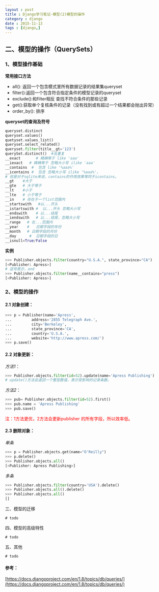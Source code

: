 ```yaml
---
layout : post
title : Django学习笔记-模型(2)模型的操作
category : django
date : 2015-11-13
tags : [django,]
---
```




## 二、模型的操作（QuerySets）

### 1、模型操作基础

**常用接口方法**

- all(): 返回一个包含模式里所有数据记录的结果集queryset 
- filter():返回一个包含符合指定条件的模型记录的queryset
- exclude():和filter相反 查找不符合条件的那些记录
- get():获取单个复核条件的记录（没有找到或有超过一个结果都会抛出异常）
- order_by(): 排序

**queryset的查询及符号**

```python
queryset.distinct 
queryset.values()
quetyset.values_list()
queryset.select_related()
queryset.filter(title__gt='123')
querySet.distinct()  #去重复
__exact       # 精确等于 like 'aaa'
__iexact   # 精确等于 忽略大小写 ilike 'aaa'
__contains  #  包含 like '%aaa%'
__icontains #  包含 忽略大小写 ilike '%aaa%'，
# 但是对于sqlite来说，contains的作用效果等同于icontains。
__gt    #大于
__gte   # 大于等于
__lt    #小于
__lte   # 小于等于
__in    # 存在于一个list范围内
__startswith   #以...开头
__istartswith #  以...开头 忽略大小写
__endswith    # 以...结尾
__iendswith   # 以...结尾，忽略大小写
__range   # 在...范围内
__year    #   日期字段的年份
__month   # 日期字段的月份
__day      #  日期字段的日
__isnull=True/False
```

**实例**

```python
>>> Publisher.objects.filter(country="U.S.A.", state_province="CA")
[<Publisher: Apress>]
# 逗号表示，and
>>> Publisher.objects.filter(name__contains="press")
[<Publisher: Apress>]
```
### 2、模型的操作

#### 2.1 对象创建：

```python
>>> p = Publisher(name='Apress',
...         address='2855 Telegraph Ave.',
...         city='Berkeley',
...         state_province='CA',
...         country='U.S.A.',
...         website='http://www.apress.com/')
>>> p.save()
```
#### 2.2 对象更新：

*方法1*：

```python
>>> Publisher.objects.filter(id=52).update(name='Apress Publishing')
# update()方法会返回一个整型数值，表示受影响的记录条数。
```

*方法2*：

```python
>>> pub= Publisher.objects.filter(id=52).first()
>>> pub.name = 'Apress Publishing'
>>> pub.save()
```

<font color='red'>注：1方法更优，2方法会更新publisher 的所有字段，所以效率低。</font>

#### 2.3 删除对象：

*单条*

```python
>>> p = Publisher.objects.get(name="O'Reilly")
>>> p.delete()
>>> Publisher.objects.all()
[<Publisher: Apress Publishing>]
```

*多条*

```python
>>> Publisher.objects.filter(country='USA').delete()
>>> Publisher.objects.all().delete()
>>> Publisher.objects.all()
[]
```

三、模型的迁移

    # todo

四、模型的高级特性

    # todo 

五、其他

    # todo 
    
    
#### 参考：

[https://docs.djangoproject.com/en/1.8/topics/db/queries/](https://docs.djangoproject.com/en/1.8/topics/db/queries/)

